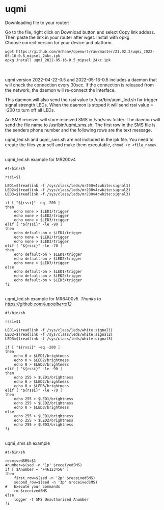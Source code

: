 # uqmi

Downloading file to your router:

Go to the file, right click on Download button and select Copy link addess.\
Then paste the link in your router after wget. Install with opkg.\
Choose correct version for your device and platform.

```
wget https://github.com/mrhaav/openwrt/raw/master/21.02.3/uqmi_2022-05-16-0.5_mipsel_24kc.ipk
opkg install uqmi_2022-05-16-0.5_mipsel_24kc.ipk
```

\
\
uqmi version 2022-04-22-0.5 and 2022-05-16-0.5 includes a daemon that will check the connection every 30sec.
If the connection is released from the network, the daemon will re-connect the interface.

This daemon will also send the rssi value to /usr/bin/uqmi_led.sh for trigger signal strength LEDs.
When the daemon is stoped it will send rssi value = -200 to turn off all LEDs.

An SMS receiver will store received SMS in /var/sms folder. The daemon will send the file name to /usr/bin/uqmi_sms.sh.
The first row in the SMS file is the senders phone number and the following rows are the text message.

uqmi_led.sh and uqmi_sms.sh are not included in the ipk file. You need to create the files your self and make them executable,
`chmod +x <file_name>`.

\
uqmi_led.sh example for MR200v4
```
#!/bin/sh

rssi=$1

LED1=$(readlink -f /sys/class/leds/mr200v4:white:signal1)
LED2=$(readlink -f /sys/class/leds/mr200v4:white:signal2)
LED3=$(readlink -f /sys/class/leds/mr200v4:white:signal3)

if [ "${rssi}" -eq -200 ]
then
	echo none > $LED1/trigger
	echo none > $LED2/trigger
	echo none > $LED3/trigger
elif [ "${rssi}" -le -90 ]
then
	echo default-on > $LED1/trigger
	echo none > $LED2/trigger
	echo none > $LED3/trigger
elif [ "${rssi}" -le -70 ]
then
	echo default-on > $LED1/trigger
	echo default-on > $LED2/trigger
	echo none > $LED3/trigger
else
	echo default-on > $LED1/trigger
	echo default-on > $LED2/trigger
	echo default-on > $LED3/trigger
fi
```
\
uqmi_led.sh example for MR6400v5. *Thanks to https://github.com/lupoalberto12*
```
#!/bin/sh

rssi=$1

LED1=$(readlink -f /sys/class/leds/white:signal1)
LED2=$(readlink -f /sys/class/leds/white:signal2)
LED3=$(readlink -f /sys/class/leds/white:signal3)

if [ "${rssi}" -eq -200 ]
then
	echo 0 > $LED1/brightness
	echo 0 > $LED2/brightness
	echo 0 > $LED3/brightness
elif [ "${rssi}" -le -90 ]
then
	echo 255 > $LED1/brightness
	echo 0 > $LED2/brightness
	echo 0 > $LED3/brightness
elif [ "${rssi}" -le -70 ]
then
	echo 255 > $LED1/brightness
	echo 255 > $LED2/brightness
	echo 0 > $LED3/brightness
else
	echo 255 > $LED1/brightness
	echo 255 > $LED2/brightness
	echo 255 > $LED3/brightness
fi
```

\
uqmi_sms.sh example
```
#!/bin/sh

receivedSMS=$1
Anumber=$(sed -n '1p' $receivedSMS)
if [ $Anumber = '+46123456' ]
then
	first_row=$(sed -n '2p' $receivedSMS)
	second_row=$(sed -n '3p' $receivedSMS)
#	Execute your commands
	rm $receivedSMS
else
	logger -t SMS Unauthorized Anumber
fi

